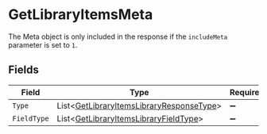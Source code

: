 # GetLibraryItemsMeta

The Meta object is only included in the response if the `includeMeta` parameter is set to `1`.



## Fields

| Field                                                                                                   | Type                                                                                                    | Required                                                                                                | Description                                                                                             |
| ------------------------------------------------------------------------------------------------------- | ------------------------------------------------------------------------------------------------------- | ------------------------------------------------------------------------------------------------------- | ------------------------------------------------------------------------------------------------------- |
| `Type`                                                                                                  | List<[GetLibraryItemsLibraryResponseType](../../Models/Requests/GetLibraryItemsLibraryResponseType.md)> | :heavy_minus_sign:                                                                                      | N/A                                                                                                     |
| `FieldType`                                                                                             | List<[GetLibraryItemsLibraryFieldType](../../Models/Requests/GetLibraryItemsLibraryFieldType.md)>       | :heavy_minus_sign:                                                                                      | N/A                                                                                                     |